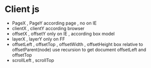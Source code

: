 # Client js

- PageX , PageY
    according page , no on IE
- clientX , clientY
    according browser
- offsetX , offsetY
    only on IE , according box model
- layerX , layerY
    only on FF 
- offsetLeft , offsetTop , offsetWidth , offsetHeight
    box relative to offsetParent(node)
    use recursion to get document offsetLeft and offsetTop
- scrollLeft , scrollTop